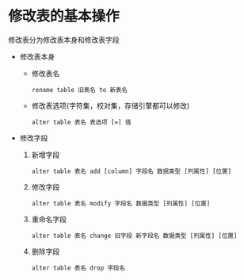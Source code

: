 #  修改表的基本操作

修改表分为修改表本身和修改表字段

- 修改表本身

  - 修改表名

    ```mysql
    rename table 旧表名 to 新表名
    ```

  - 修改表选项(字符集，校对集，存储引擎都可以修改)

    ```mysql
    alter table 表名 表选项 [=] 值
    ```

- 修改字段

  1. 新增字段

     ```mysql
     alter table 表名 add [column] 字段名 数据类型 [列属性] [位置]
     ```

  2. 修改字段

     ```mysql
     alter table 表名 modify 字段名 数据类型 [列属性] [位置]
     ```

  3. 重命名字段

     ```mysql
     alter table 表名 change 旧字段 新字段名 数据类型 [列属性] [位置]
     ```

  4. 删除字段

     ```mysql
     alter table 表名 drop 字段名
     ```

     